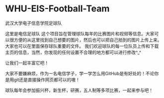 # WHU-EIS-Football-Team
武汉大学电子信息学院足球队

这里是电信足球队
这个项目旨在管理球队每年的比赛图片和视频等信息。大家可以很方便的从这里找到自己想要的图片，然后也可以把自己拍到的图片上传上来。大家也可以在里面保存球队重要的文件。
我们欢迎球队的每一位队员上传和下载主页的信息，当然，你发现的任何设置不合理的地方都可以进行修改^_^

让我们一起丰富它吧！

大家不要嫌麻烦，作为一名电信学子，学一学怎么用GitHub是有好处的！不论你是用git还是直接操作网页都可以的嗷！

球队每年会参加振兴杯，新生杯，研赛，五人制等多项比赛，一起来参与吧！
